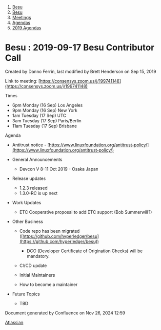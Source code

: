 1. [Besu](index.html)
2. [Besu](Besu_22151173.html)
3. [Meetings](Meetings_22153838.html)
4. [Agendas](Agendas_22153868.html)
5. [2019 Agendas](2019-Agendas_22153871.html)

# Besu : 2019-09-17 Besu Contributor Call

Created by Danno Ferrin, last modified by Brett Henderson on Sep 15, 2019

Link to meeting: [https://consensys.zoom.us/j/199741148](https://consensys.zoom.us/j/199741148)

Times 

- 6pm Monday (16 Sep) Los Angeles
- 9pm Monday (16 Sep) New York
- 1am Tuesday (17 Sep) UTC
- 3am Tuesday (17 Sep) Paris/Berlin
- 11am Tuesday (17 Sep) Brisbane

Agenda

- Antitrust notice - [https://www.linuxfoundation.org/antitrust-policy/](https://www.linuxfoundation.org/antitrust-policy/)
- General Announcements
  
  - Devcon V 8-11 Oct 2019 - Osaka Japan
- Release updates
  
  - 1.2.3 released
  - 1.3.0-RC is up next
- Work Updates
  
  - ETC Cooperative proposal to add ETC support (Bob Summerwill?)
- Other Business
  
  - Code repo has been migrated ([https://github.com/hyperledger/besu](https://github.com/hyperledger/besu))
    
    - DCO (Developer Certificate of Origination Checks) will be mandatory.
  - CI/CD update
  - Initial Maintainers
  - How to become a maintainer
- Future Topics
  
  - TBD

Document generated by Confluence on Nov 26, 2024 12:59

[Atlassian](http://www.atlassian.com/)
